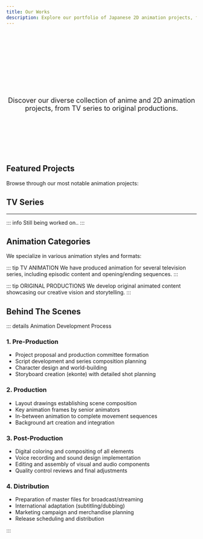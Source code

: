 ```yaml
---
title: Our Works
description: Explore our portfolio of Japanese 2D animation projects, featuring original anime series and commercial works
---
```


<div class="vp-hero">
  <div class="vp-hero-content">
    <h1 class="vp-hero-title">Our Works</h1>
    <p class="vp-hero-description">Discover our diverse collection of anime and 2D animation projects, from TV series to original productions.</p>
  </div>
</div>

## Featured Projects

Browse through our most notable animation projects:

<ProjectGrid :projects="featuredProjects" />

## TV Series

<ProjectGrid :projects="tvSeries" />

---

::: info
Still being worked on..
:::

## Animation Categories

We specialize in various animation styles and formats:

::: tip TV ANIMATION
We have produced animation for several television series, including episodic content and opening/ending sequences.
:::

::: tip ORIGINAL PRODUCTIONS
We develop original animated content showcasing our creative vision and storytelling.
:::

## Behind The Scenes

::: details Animation Development Process

### 1. Pre-Production
- Project proposal and production committee formation
- Script development and series composition planning
- Character design and world-building
- Storyboard creation (ekonte) with detailed shot planning

### 2. Production
- Layout drawings establishing scene composition
- Key animation frames by senior animators
- In-between animation to complete movement sequences
- Background art creation and integration

### 3. Post-Production
- Digital coloring and compositing of all elements
- Voice recording and sound design implementation
- Editing and assembly of visual and audio components
- Quality control reviews and final adjustments

### 4. Distribution
- Preparation of master files for broadcast/streaming
- International adaptation (subtitling/dubbing)
- Marketing campaign and merchandise planning
- Release scheduling and distribution

:::

<script setup>
const featuredProjects = [
  {
    id: 1,
    title: 'Bunny Knight',
    description: 'A sci-fi adventure',
    image: '/public/images/testbunny.png',
    link: 'https://www.humaneworld.org/en/resources/rabbit-right-pet-you'
  },
]

const tvSeries = [
  {
    id: 1,
    title: 'Spy x Family',
    image: 'https://s4.anilist.co/file/anilistcdn/media/anime/cover/large/bx140960-vN39AmOWrVB5.jpg',
    link: 'https://anilist.co/anime/140960/SPYFAMILY/'
  },
]
</script>

<style scoped>
.vp-hero {
  padding: 64px 24px;
  margin: -24px -24px 48px;
  background: linear-gradient(to right, var(--vp-c-bg), var(--vp-c-bg-soft));
  border-bottom: 1px solid var(--vp-c-divider);
  text-align: center;
}

.vp-hero-title {
  font-size: 40px;
  font-weight: 700;
  background: linear-gradient(120deg, var(--vp-c-brand) 30%, var(--vp-c-brand-light));
  -webkit-background-clip: text;
  -webkit-text-fill-color: transparent;
  background-clip: text;
  color: transparent;
}

.vp-hero-description {
  max-width: 640px;
  margin: 24px auto;
  font-size: 18px;
  color: var(--vp-c-text-2);
}
</style>
